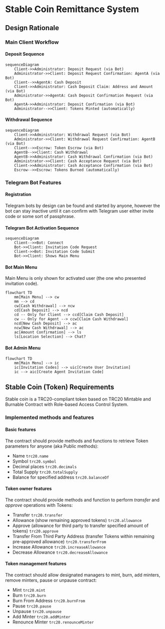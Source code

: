 # Stable Coin Remittance System

## Design Rationale

### Main Client Workflow

#### Deposit Sequence

```mermaid
sequenceDiagram
    Client->>Administrator: Deposit Request (via Bot)
    Administrator->>Client: Deposit Request Confirmation: AgentA (via Bot)
    Client-->>AgentA: Cash Deposit
    Client->>Administrator: Cash Deposit Claim: Address and Amount (via Bot)
    Administrator->>AgentA: Cash Deposit Confirmation Request (via Bot)
    AgentA->>Administrator: Deposit Confirmation (via Bot)
    Administrator-->>Client: Tokens Minted (automatically)
```

#### Withdrawal Sequence

```mermaid
sequenceDiagram
    Client->>Administrator: Withdrawal Request (via Bot)
    Administrator->>Client: Withdrawal Request Confirmation: AgentB (via Bot)
    Client-->>Escrow: Token Escrow (via Bot)
    AgentB-->>Client: Cash Withdrawal
    AgentB->>Administrator: Cash Withdrawal Confirmation (via Bot)
    Administrator->>Client: Cash Acceptance Request (via Bot)
    Client->>Administrator: Cash Acceptance Confirmation (via Bot)
    Escrow-->>Escrow: Tokens Burned (automatically)
```

### Telegram Bot Features

#### Registration

Telegram bots by design can be found and started by anyone, however the bot can stay inactive until it can confirm with Telegram user either invite code or some sort of passphrase. 

#### Telegram Bot Activation Sequence

```mermaid
sequenceDiagram
    Client-->>Bot: Connect
    Bot->>Client: Invitation Code Request
    Client->>Bot: Invitation Code Submit
    Bot->>Client: Shows Main Menu
```

#### Bot Main Menu

Main Menu is only shown for activated user (the one who presented invitation code).

```mermaid
flowchart TD
    mm[Main Menu] --> cw
    mm --> cd
    cw[Cash Withdrawal] --> ncw
    cd[Cash Deposit] --> ncd
    cd -- Only for Client --> ccd[Claim Cash Deposit]
    cw -- Only for Agent --> ccw[Claim Cash Withdrawal]
    ncd[New Cash Deposit] --> ac
    ncw[New Cash Withdrawal] --> ac
    ac[Amount Confirmation] --> ls
    ls[Location Selection] --> Chat?
```

#### Bot Admin Menu

```mermaid
flowchart TD
    mm[Main Menu] --> ic
    ic[Invitation Codes] --> uic[Create User Invitation]
    ic --> aic[Create Agent Invitation Code]
```

## Stable Coin (Token) Requirements

Stable coin is a TRC20-compliant token based on TRC20 Mintable and Burnable Contract with Role-based Access Control System.

### Implemented methods and features

#### Basic features

The contract should provide methods and functions to retrieve Token parameters for anyone (aka Public methods):

- Name `trc20.name`
- Symbol `trc20.symbol`
- Decimal places `trc20.decimals`
- Total Supply `trc20.totalSupply`
- Balance for specified address `trc20.balanceOf`

#### Token owner features

The contract should provide methods and function to perform _transfer_ and _approve_ operations with Tokens:

- Transfer `trc20.transfer`
- Allowance (show remaining approved tokens) `trc20.allowance`
- Approve (allowance for third party to transfer specified amount of tokens) `trc20.approve`
- Transfer From Third Party Address (transfer Tokens within remaining pre-approved allowance) `trc20.transferFrom`
- Increase Allowance `trc20.increaseAllowance`
- Decrease Allowance `trc20.decreaseAllowance`

#### Token management features

The contract should allow designated managers to mint, burn, add minters, remove minters, pause or unpause contract:

- Mint `trc20.mint`
- Burn `trc20.burn`
- Burn From Address `trc20.burnFrom`
- Pause `trc20.pause`
- Unpause `trc20.unpause`
- Add Minter `trc20.addMinter`
- Renounce Minter `trc20.renounceMinter`
